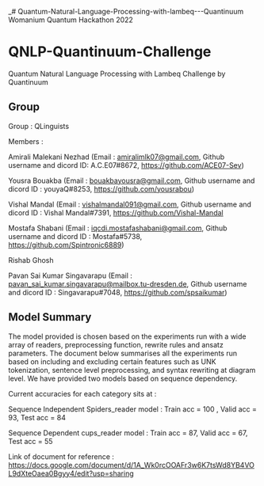 _# Quantum-Natural-Language-Processing-with-lambeq---Quantinuum
Womanium Quantum Hackathon 2022

# QNLP-Quantinuum-Challenge
Quantum Natural Language Processing with Lambeq Challenge by Quantinuum

## Group
Group : QLinguists

Members :

Amirali Malekani Nezhad (Email : amiralimlk07@gmail.com, Github username and dicord ID: A.C.E07#8672, https://github.com/ACE07-Sev)

Yousra Bouakba (Email : bouakbayousra@gmail.com, Github username and dicord ID : youyaQ#8253, https://github.com/yousrabou)

Vishal Mandal (Email : vishalmandal091@gmail.com, Github username and dicord ID : Vishal Mandal#7391, https://github.com/Vishal-Mandal

Mostafa Shabani (Email : iqcdi.mostafashabani@gmail.com, Github username and dicord ID : Mostafa#5738, https://github.com/Spintronic6889)

Rishab Ghosh

Pavan Sai Kumar Singavarapu (Email : pavan_sai_kumar.singavarapu@mailbox.tu-dresden.de, Github username and dicord ID : Singavarapu#7048, https://github.com/spsaikumar)

## Model Summary

The model provided is chosen based on the experiments run with a wide array of readers, preprocessing function, rewrite rules and ansatz parameters. The document below summarises all the experiments run based on including and excluding certain features such as UNK tokenization, sentence level preprocessing, and syntax rewriting at diagram level. We have provided two models based on sequence dependency.

Current accuracies for each category sits at :

Sequence Independent Spiders_reader model : Train acc = 100 , Valid acc = 93, Test acc = 84

Sequence Dependent cups_reader model : Train acc = 87, Valid acc = 67, Test acc = 55

Link of document for reference : https://docs.google.com/document/d/1A_Wk0rcOOAFr3w6K7tsWd8YB4VOL9dXteOaea0Bgyy4/edit?usp=sharing

